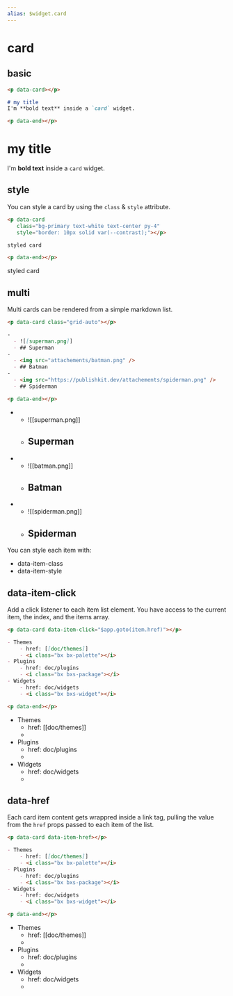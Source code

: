 ```yaml
---
alias: $widget.card
---
```

# card

## basic

```markdown
<p data-card></p>

# my title
I'm **bold text** inside a `card` widget.

<p data-end></p>
```

<!-- preview --><p data-preview></p>
<h1 class="noprocess">my title</h1>

I'm **bold text** inside a `card` widget.

<!-- end:preview --><p data-end></p>


## style

You can style a card by using the `class` & `style` attribute.

```markdown
<p data-card 
   class="bg-primary text-white text-center py-4"
   style="border: 10px solid var(--contrast);"></p>

styled card

<p data-end></p>
```

<!-- card --><p data-card class="bg-primary text-white text-center py-4" style="border: 10px solid var(--contrast);"></p>

styled card

<!-- end:card --><p data-end></p>


## multi

Multi cards can be rendered from a simple markdown list.

```markdown
<p data-card class="grid-auto"></p>

-
  - ![[superman.png]]
  - ## Superman
-
  - <img src="attachements/batman.png" />
  - ## Batman
-
  - <img src="https://publishkit.dev/attachements/spiderman.png" />
  - ## Spiderman

<p data-end></p>
```

<!-- cards --><p data-card  class="grid-auto"></p>
- 
  - ![[superman.png]]
  - <h2 class="noprocess">Superman</h2>
- 
  - ![[batman.png]]
  - <h2 class="noprocess">Batman</h2>
- 
  - ![[spiderman.png]]
  - <h2 class="noprocess">Spiderman</h2>

<!-- end:cards --><p data-end></p>

You can style each item with:
- data-item-class
- data-item-style



## data-item-click

Add a click listener to each item list element. You have access to the current item, the index, and the items array.

```markdown
<p data-card data-item-click="$app.goto(item.href)"></p>

- Themes
	- href: [[doc/themes]]
	- <i class="bx bx-palette"></i>
- Plugins
	- href: doc/plugins
	- <i class="bx bxs-package"></i>
- Widgets
	- href: doc/widgets
	- <i class="bx bxs-widget"></i>

<p data-end></p>
```

<!-- cards --><p data-card class="grid-2 fixed center" data-item-class="cursor" data-item-click="$app.goto(item.href)"></p>
- Themes
	- href: [[doc/themes]]
	- <i class="bx bx-palette"></i>
- Plugins
	- href: doc/plugins
	- <i class="bx bxs-package"></i>
- Widgets
	- href: doc/widgets
	- <i class="bx bxs-widget"></i>

<!-- end:cards --><p data-end></p>
## data-href

Each card item content gets wrappred inside a link tag, pulling the value from the `href` props passed to each item of the list.

```markdown
<p data-card data-item-href></p>

- Themes
	- href: [[doc/themes]]
	- <i class="bx bx-palette"></i>
- Plugins
	- href: doc/plugins
	- <i class="bx bxs-package"></i>
- Widgets
	- href: doc/widgets
	- <i class="bx bxs-widget"></i>

<p data-end></p>
```

<!-- cards --><p data-card class="grid-2 fixed center" data-item-href></p>
- Themes
	- href: [[doc/themes]]
	- <i class="bx bx-palette"></i>
- Plugins
	- href: doc/plugins
	- <i class="bx bxs-package"></i>
- Widgets
	- href: doc/widgets
	- <i class="bx bxs-widget"></i>

<!-- end:cards --><p data-end></p>